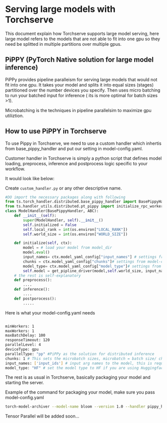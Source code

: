# Serving large models with Torchserve

This document explain how Torchserve supports large model serving, here large model refers to the models that are not able to fit into one gpu so they need be splitted in multiple partitions over multiple gpus. 

## PiPPY (PyTorch Native solution for large model inference)

PiPPy provides pipeline paralleism for serving large models that would not fit into one gpu. It takes your model and splits it into equal sizes (stages) partitioned over the number devices you specify. Then uses micro batching to run your batched input for inference ( its is more optimal for batch sizes >1).

Microbatching is the techniques in pipeline parallelsim to maximize gpu utiliztion. 

## How to use PiPPY in Torchserve

To use Pippy in Torchserve, we need to use a custom handler which inhertis from base_pippy_handler and put our setting in model-config.yaml.

Customer handler in Torchserve is simply a python script that defines model loading, preprocess, inference and postprocess logic specific to your workflow.

It would look like below:

Create `custom_handler.py` or any other descriptive name.

```python
#DO import the necessary packages along with following
from ts.torch_handler.distributed.base_pippy_handler import BasePippyHandler
from ts.handler_utils.distributed.pt_pippy import initialize_rpc_workers, get_pipline_driver
class ModelHandler(BasePippyHandler, ABC):
    def __init__(self):
        super(ModelHandler, self).__init__()
        self.initialized = False
        self.local_rank = int(os.environ["LOCAL_RANK"])
        self.world_size = int(os.environ["WORLD_SIZE"])

    def initialize(self, ctx): 
        model = # load your model from model_dir
        model.eval()
        input_names= ctx.model_yaml_config["input_names"] # settings from model-config.yaml explained below
        chunks = ctx.model_yaml_config["chunks"]# settings from model-config.yaml explained below
        model_type= ctx.model_yaml_config["model_type"]# settings from model-config.yaml explained below
        self.model = get_pipline_driver(model,self.world_size, input_names, model_type, chunks)
    # the rest is self-explanatory
    def preprocess():
        ....
    def inference():
        ....
    def postporocess():
        .....
```

Here is what your model-config.yaml needs

```bash

minWorkers: 1
maxWorkers: 1
maxBatchDelay: 100
responseTimeout: 120
parallelLevel: 4
deviceType: gpu
parallelType: "pp" #PiPPy as the solution for distributed inference
chunks: 1 # This sets the microbatch sizes, microbatch = batch size/ chunks
input_names: ['input_ids'] # input arg names to the model, this is required for FX tracing
model_type: "HF" # set the model type to HF if you are using Huggingface model other wise leave it blank or any other model you use.

```

The rest is as usual in Torchserve, basically packaging your model and starting the server.

Example of the command for packaging your model, make sure you pass model-config.yaml

```bash
torch-model-archiver --model-name bloom --version 1.0 --handler pippy_handler.py --extra-files model.zip,setup_config.json -r requirements.txt --config-file model-config.yaml
```

Tensor Parallel will be added soon...
